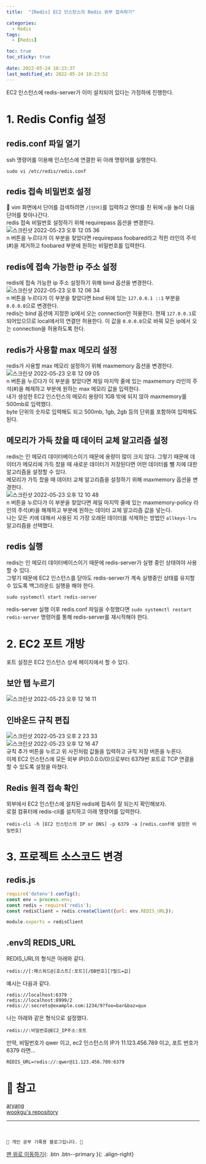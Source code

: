 ```yaml
---
title:  "[Redis] EC2 인스턴스의 Redis 외부 접속하기"

categories:
  - Redis
tags:
  - [Redis]

toc: true
toc_sticky: true
 
date: 2022-05-24 18:23:37
last_modified_at: 2022-05-24 18:23:52
---
```


EC2 인스턴스에 redis-server가 이미 설치되어 있다는 가정하에 진행한다.
# 1. Redis Config 설정
## redis.conf 파일 열기
ssh 명령어를 이용해 인스턴스에 연결한 뒤 아래 명령어를 실행한다.
```
sudo vi /etc/redis/redis.conf
```
## redis 접속 비밀번호 설정
🌟 vim 화면에서 단어를 검색하려면 `/[단어]`를 입력하고 엔터를 친 뒤에 `n`을 눌러 다음 단어를 찾아나간다.<br>
redis 접속 비밀번호 설정하기 위해 requirepass 옵션을 변경한다.<br>
![스크린샷 2022-05-23 오후 12 05 36](https://user-images.githubusercontent.com/59405576/169735576-04e6695f-9dba-40cf-81e5-0014df92b9eb.png)<br>
n 버튼을 누르다가 이 부분을 찾았다면 requirepass foobared라고 적힌 라인의 주석(#)을 제거하고 foobared 부분에 원하는 비밀번호를 입력한다.

## redis에 접속 가능한 ip 주소 설정
redis에 접속 가능한 ip 주소 설정하기 위해 bind 옵션을 변경한다.<br>
![스크린샷 2022-05-23 오후 12 06 34](https://user-images.githubusercontent.com/59405576/169735653-b0190a60-891a-49e6-a774-ac0097ee348f.png)<br>
n 버튼을 누르다가 이 부분을 찾았다면 bind 뒤에 있는 `127.0.0.1 ::1` 부분을 `0.0.0.0`으로 변경한다.<br>
redis는 bind 옵션에 지정한 ip에서 오는 connection만 허용한다. 현재 `127.0.0.1`로 되어있으므로 local에서의 연결만 허용한다. 이 값을 `0.0.0.0`으로 바꿔 모든 ip에서 오는 connection을 허용하도록  한다.

## redis가 사용할 max 메모리 설정
redis가 사용할 max 메모리 설정하기 위해 maxmemory 옵션을 변경한다.<br>
![스크린샷 2022-05-23 오후 12 09 05](https://user-images.githubusercontent.com/59405576/169735897-7397b7df-0401-4e5a-acf6-e06022c32580.png)<br>
n 버튼을 누르다가 이 부분을 찾았다면 제일 마지막 줄에 있는 maxmemory <bytes> 라인의 주석(#)을 해제하고 <bytes> 부분에 원하는 max 메모리 값을 입력한다. <br>
내가 생성한 EC2 인스턴스의 메모리 용량이 1GB 밖에 되지 않아 maxmemory를 500mb로 입력했다.<br>
byte 단위의 숫자로 입력해도 되고 500mb, 1gb, 2gb 등의 단위를 포함하여 입력해도 된다.

## 메모리가 가득 찼을 때 데이터 교체 알고리즘 설정
redis는 인 메모리 데이터베이스이기 때문에 용량이 많이 크지 않다. 그렇기 때문에 데이터가 메모리에 가득 찼을 때 새로운 데이터가 저장된다면 어떤 데이터를 뺄 지에 대한 알고리즘을 설정할 수 있다.<br>
메모리가 가득 찼을 때 데이터 교체 알고리즘을 설정하기 위해 maxmemory 옵션을 변경한다.<br>
![스크린샷 2022-05-23 오후 12 10 48](https://user-images.githubusercontent.com/59405576/169736043-17f95f86-4309-4ac1-b9b4-eeeb6a050383.png)<br>
n 버튼을 누르다가 이 부분을 찾았다면 제일 마지막 줄에 있는 maxmemory-policy  라인의 주석(#)을 해제하고 부분에 원하는 데이터 교체 알고리즘 값을 넣는다.<br>
나는 모든 키에 대해서 사용된 지 가장 오래된 데이터를 삭제하는 방법인 `allkeys-lru` 알고리즘을 선택했다.

## redis 실행
redis는 인 메모리 데이터베이스이기 때문에 redis-server가 실행 중인 상태여야 사용할 수 있다.<br>
그렇기 때문에 EC2 인스턴스를 닫아도 redis-server가 계속 실행중인 상태를 유지할 수 있도록 백그라운드 실행을 해야 한다.<br>
```
sudo systemctl start redis-server
```
redis-server 실행 이후 redis.conf 파일을 수정했다면 `sudo systemctl restart redis-server` 명령어를 통해 redis-server를 재시작해야 한다.

# 2. EC2 포트 개방
포트 설정은 EC2 인스턴스 상세 페이지에서 할 수 있다.

## 보안 탭 누르기
![스크린샷 2022-05-23 오후 12 16 11](https://user-images.githubusercontent.com/59405576/169736510-8780bdff-60f1-4f8b-b9aa-6a8f3445799c.png)

## 인바운드 규칙 편집
![스크린샷 2022-05-23 오후 2 23 33](https://user-images.githubusercontent.com/59405576/169749018-77f79396-b863-45c6-ae57-51b84b9efa50.png) <br>
![스크린샷 2022-05-23 오후 12 16 47](https://user-images.githubusercontent.com/59405576/169736562-ff6f15e3-c5c9-4c49-86e7-f5f8097266dc.png) <br>
규칙 추가 버튼을 누르고 위 사진처럼 값들을 입력하고 규칙 저장 버튼을 누른다.<br>
이제 EC2 인스턴스에 모든 외부 IP(0.0.0.0/0)으로부터 6379번 포트로 TCP 연결을 할 수 있도록 설정을 마쳤다.

## Redis 원격 접속 확인
외부에서 EC2 인스턴스에 설치된 redis에 접속이 잘 되는지 확인해보자. <br>
로컬 컴퓨터에 redis-cli를 설치하고 아래 명령어를 입력한다.<br>
```
redis-cli -h [EC2 인스턴스의 IP or DNS] -p 6379 -a [redis.conf에 설정한 비밀번호]
```

# 3. 프로젝트 소스코드 변경
## redis.js
```js
require('dotenv').config();
const env = process.env;
const redis = require('redis');
const redisClient = redis.createClient({url: env.REDIS_URL});

module.exports = redisClient
```

## .env의 REDIS_URL
REDIS_URL의 형식은 아래와 같다.<br>
```
redis://[:패스워드@]호스트[:포트][/DB번호][?필드=값]
```
예시는 다음과 같다.<br>
```
redis://localhost:6379
redis://localhost:8999/2
redis://:secrets@example.com:1234/9?foo=bar&baz=qux
```
나는 아래와 같은 형식으로 설정했다.<br>
```
redis://:비밀번호@EC2_IP주소:포트
```
만약, 비밀번호가 qwer 이고, ec2 인스턴스의 IP가 11.123.456.789 이고, 포트 번호가 6379 라면... <br> 
```
REDIS_URL=redis://:qwer@11.123.456.789:6379
```


# 📝 참고
[aryang](https://velog.io/@c1typ0p/Node.js-Redis-%EC%99%B8%EB%B6%80-%EC%A0%91%EC%86%8D) <br>
[wookgu's repository](https://wookgu.tistory.com/26) <br>


***
<br>

    💛 개인 공부 기록용 블로그입니다. 👻

[맨 위로 이동하기](#){: .btn .btn--primary }{: .align-right}